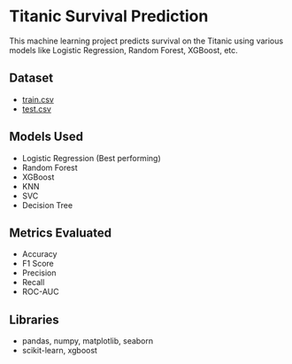 # Titanic Survival Prediction

This machine learning project predicts survival on the Titanic using various models like Logistic Regression, Random Forest, XGBoost, etc.

## Dataset
- [train.csv](./train.csv)
- [test.csv](./test.csv)

## Models Used
- Logistic Regression (Best performing)
- Random Forest
- XGBoost
- KNN
- SVC
- Decision Tree

## Metrics Evaluated
- Accuracy
- F1 Score
- Precision
- Recall
- ROC-AUC

## Libraries
- pandas, numpy, matplotlib, seaborn
- scikit-learn, xgboost
